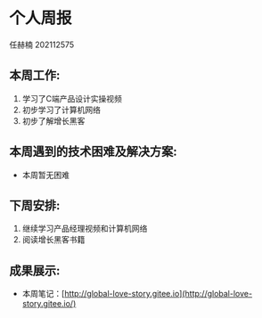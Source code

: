 # 个人周报

任赫楠   202112575

## 本周工作:

1. 学习了C端产品设计实操视频
2. 初步学习了计算机网络
3. 初步了解增长黑客

## 本周遇到的技术困难及解决方案:

* 本周暂无困难

## 下周安排:

1. 继续学习产品经理视频和计算机网络
2. 阅读增长黑客书籍

## 成果展示:

* 本周笔记：[http://global-love-story.gitee.io](http://global-love-story.gitee.io/)